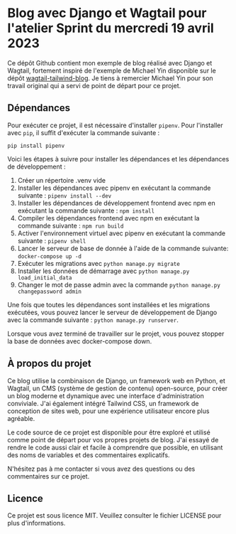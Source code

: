 # Blog avec Django et Wagtail pour l'atelier Sprint du mercredi 19 avril 2023

Ce dépôt Github contient mon exemple de blog réalisé avec Django et Wagtail, fortement inspiré de l'exemple de Michael Yin disponible sur le dépôt [wagtail-tailwind-blog](https://github.com/AccordBox/wagtail-tailwind-blog). Je tiens à remercier Michael Yin pour son travail original qui a servi de point de départ pour ce projet.

## Dépendances

Pour exécuter ce projet, il est nécessaire d'installer `pipenv`. Pour l'installer avec `pip`, il suffit d'exécuter la commande suivante :

```
pip install pipenv
```

Voici les étapes à suivre pour installer les dépendances et les dépendances de développement :

1. Créer un répertoire .venv vide
2. Installer les dépendances avec pipenv en exécutant la commande suivante : `pipenv install --dev`
3. Installer les dépendances de développement frontend avec npm en exécutant la commande suivante : `npm install`
4. Compiler les dépendances frontend avec npm en exécutant la commande suivante : `npm run build`
5. Activer l'environnement virtuel avec pipenv en exécutant la commande suivante : `pipenv shell`
6. Lancer le serveur de base de donnée à l'aide de la commande suivante: `docker-compose up -d`
6. Exécuter les migrations avec `python manage.py migrate`
7. Installer les données de démarrage avec `python manage.py load_initial_data`
8. Changer le mot de passe admin avec la commande `python manage.py changepassword admin`

Une fois que toutes les dépendances sont installées et les migrations exécutées, vous pouvez lancer le serveur de développement de Django avec la commande suivante : `python manage.py runserver`.

Lorsque vous avez terminé de travailler sur le projet, vous pouvez stopper la base de données avec docker-compose down.

## À propos du projet
Ce blog utilise la combinaison de Django, un framework web en Python, et Wagtail, un CMS (système de gestion de contenu) open-source, pour créer un blog moderne et dynamique avec une interface d'administration conviviale. J'ai également intégré Tailwind CSS, un framework de conception de sites web, pour une expérience utilisateur encore plus agréable.

Le code source de ce projet est disponible pour être exploré et utilisé comme point de départ pour vos propres projets de blog. J'ai essayé de rendre le code aussi clair et facile à comprendre que possible, en utilisant des noms de variables et des commentaires explicatifs.

N'hésitez pas à me contacter si vous avez des questions ou des commentaires sur ce projet.

## Licence
Ce projet est sous licence MIT. Veuillez consulter le fichier LICENSE pour plus d'informations.
